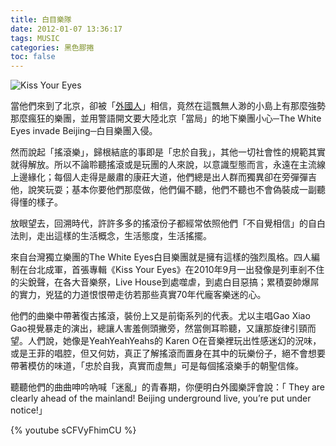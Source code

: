 ```yaml
---
title: 白目樂隊
date: 2012-01-07 13:36:17
tags: MUSIC
categories: 黑色膠捲
toc: false
---
```

<img src="https://i.imgur.com/oqtJpy6.jpg" alt="Kiss Your Eyes">

當他們來到了北京，卻被「[外國人](http://beijingdaze.com/tunes/2010/04/08/the-white-eyes-band-live-mao-livehouse-beijing/)」相信，竟然在這飄無人渺的小島上有那麼強勢那麼瘋狂的樂團，並用警語開文要大陸北京「當局」的地下樂團小心─The White Eyes invade Beijing─白目樂團入侵。
<!-- more -->
然而說起「搖滾樂」，歸根結底的事即是「忠於自我」，其他一切社會性的規範其實就得解放。所以不論聆聽搖滾或是玩團的人來說，以意識型態而言，永遠在主流線上邊緣化；每個人走得是嚴肅的康莊大道，他們總是出人群而獨異卻在旁彈彈吉他，說笑玩耍；基本你要他們那麼做，他們偏不聽，他們不聽也不會偽裝成一副聽得懂的樣子。

放眼望去，回溯時代，許許多多的搖滾份子都經常依照他們「不自覺相信」的自白法則，走出這樣的生活概念，生活態度，生活搖擺。

來自台灣獨立樂團的The White Eyes白目樂團就是擁有這樣的強烈風格。四人編制在台北成軍，首張專輯《Kiss Your Eyes》在2010年9月一出發像是列車剎不住的尖銳聲，在各大音樂祭，Live House到處噬虐，到處白目惡搞；累積耍帥爆屌的實力，兇猛的力道恨恨帶走彷若那些真實70年代龐客樂迷的心。

他們的曲樂中帶著復古搖滾，裝份上又是前衛系列的代表。尤以主唱Gao Xiao Gao視覺暴走的演出，總讓人害羞側頭撇旁，然當側耳聆聽，又讓那旋律引頸而望。人們說，她像是YeahYeahYeahs的 Karen O在音樂裡玩出性感迷幻的況味，或是王菲的唱腔，但又何妨，真正了解搖滾而置身在其中的玩樂份子，絕不會想要帶著模仿的味道，「忠於自我，真實而虛無」可是每個搖滾樂手的朝聖信條。

聽聽他們的曲曲呻吟吶喊「迷亂」的青春期，你便明白外國樂評會說：「 They are clearly ahead of the mainland! Beijing underground live, you’re put under notice!」

{% youtube sCFVyFhimCU %}